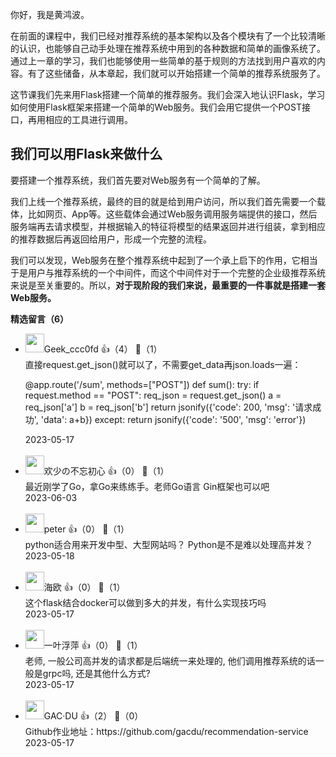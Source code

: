 你好，我是黄鸿波。

在前面的课程中，我们已经对推荐系统的基本架构以及各个模块有了一个比较清晰的认识，也能够自己动手处理在推荐系统中用到的各种数据和简单的画像系统了。通过上一章的学习，我们也能够使用一些简单的基于规则的方法找到用户喜欢的内容。有了这些储备，从本章起，我们就可以开始搭建一个简单的推荐系统服务了。

这节课我们先来用Flask搭建一个简单的推荐服务。我们会深入地认识Flask，学习如何使用Flask框架来搭建一个简单的Web服务。我们会用它提供一个POST接口，再用相应的工具进行调用。

## **我们可以用Flask来做什么**

要搭建一个推荐系统，我们首先要对Web服务有一个简单的了解。

我们上线一个推荐系统，最终的目的就是给到用户访问，所以我们首先需要一个载体，比如网页、App等。这些载体会通过Web服务调用服务端提供的接口，然后服务端再去请求模型，并根据输入的特征将模型的结果返回并进行组装，拿到相应的推荐数据后再返回给用户，形成一个完整的流程。

我们可以发现，Web服务在整个推荐系统中起到了一个承上启下的作用，它相当于是用户与推荐系统的一个中间件，而这个中间件对于一个完整的企业级推荐系统来说是至关重要的。所以，**对于现阶段的我们来说，最重要的一件事就是搭建一套Web服务。**
<div><strong>精选留言（6）</strong></div><ul>
<li><img src="https://thirdwx.qlogo.cn/mmopen/vi_32/EaBxhibOicZe9L7z2icbU4W462l543drFWYqibqczTicj4Msyb2g9pDSGmFTiafW9jibwib7jG6hpAdPMcCowdCiaxHaOdA/132" width="30px"><span>Geek_ccc0fd</span> 👍（4） 💬（1）<div>直接request.get_json()就可以了，不需要get_data再json.loads一遍：

@app.route(&#39;&#47;sum&#39;, methods=[&quot;POST&quot;])
def sum():
    try:
        if request.method == &quot;POST&quot;:
            req_json = request.get_json()
            a = req_json[&#39;a&#39;]
            b = req_json[&#39;b&#39;]
            return jsonify({&#39;code&#39;: 200, &#39;msg&#39;: &#39;请求成功&#39;, &#39;data&#39;: a+b})
    except:
        return jsonify({&#39;code&#39;: &#39;500&#39;, &#39;msg&#39;: &#39;error&#39;})</div>2023-05-17</li><br/><li><img src="https://static001.geekbang.org/account/avatar/00/27/1d/10/a73d63ba.jpg" width="30px"><span>欢少の不忘初心</span> 👍（0） 💬（1）<div>最近刚学了Go，拿Go来练练手。老师Go语言  Gin框架也可以吧</div>2023-06-03</li><br/><li><img src="https://static001.geekbang.org/account/avatar/00/10/25/87/f3a69d1b.jpg" width="30px"><span>peter</span> 👍（0） 💬（1）<div>python适合用来开发中型、大型网站吗？ Python是不是难以处理高并发？</div>2023-05-18</li><br/><li><img src="https://static001.geekbang.org/account/avatar/00/1f/43/03/51f377fb.jpg" width="30px"><span>海欧</span> 👍（0） 💬（1）<div>这个flask结合docker可以做到多大的并发，有什么实现技巧吗</div>2023-05-17</li><br/><li><img src="https://static001.geekbang.org/account/avatar/00/1d/56/f3/791d0f5e.jpg" width="30px"><span>一叶浮萍</span> 👍（0） 💬（1）<div>老师, 一般公司高并发的请求都是后端统一来处理的, 他们调用推荐系统的话一般是grpc吗, 还是其他什么方式?</div>2023-05-17</li><br/><li><img src="https://static001.geekbang.org/account/avatar/00/15/23/bb/a1a61f7c.jpg" width="30px"><span>GAC·DU</span> 👍（2） 💬（0）<div>Github作业地址：https:&#47;&#47;github.com&#47;gacdu&#47;recommendation-service</div>2023-05-17</li><br/>
</ul>